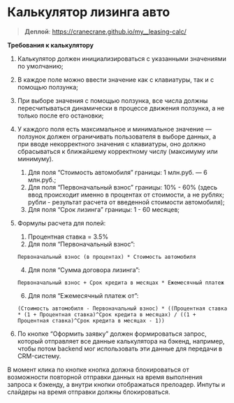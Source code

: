 # Калькулятор лизинга авто

> **Деплой**: https://cranecrane.github.io/my__leasing-calc/

**Требования к калькулятору**

1.  Калькулятор должен инициализироваться с указанными значениями по умолчанию;
2.  В каждое поле можно ввести значение как с клавиатуры, так и с помощью ползунка;
3.  При выборе значения с помощью ползунка, все числа должны пересчитываться динамически в процессе движения ползунка, а не только после его остановки;
4.  У каждого поля есть максимальное и минимальное значение — ползунок должен ограничивать пользователя в выборе данных, а при вводе некорректного значения с клавиатуры, оно должно сбрасываться к ближайшему корректному числу (максимуму или минимуму).
    1.  Для поля “Стоимость автомобиля” границы: 1 млн.руб. — 6 млн.руб.;
    2.  Для поля “Первоначальный взнос” границы: 10% - 60% (здесь ввод происходит именно в процентах от стоимости, а не рублях; рубли - результат расчета от введенной стоимости автомобиля);
    3.  Для поля “Срок лизинга” границы: 1 - 60 месяцев;
5.  Формулы расчета для полей:
    1.  Процентная ставка = 3.5%
    2.  Для поля “Первоначальный взнос”:
    
    `Первоначальный взнос (в процентах) * Стоимость автомобиля`
    
    4.  Для поля “Сумма договора лизинга”:
    
    `Первоначальный взнос + Срок кредита в месяцах * Ежемесячный платеж`
    
    6.  Для поля “Ежемесячный платеж от”:
    
    ```plain
    (Стоимость автомобиля - Первоначальный взнос) * ((Процентная ставка * (1 + Процентная ставка)^Срок кредита в месяцах) / ((1 + Процентная ставка)^Срок кредита в месяцах - 1)) 
    ```
    
6.  По кнопке “Оформить заявку” должен формироваться запрос, который отправляет все данные калькулятора на бэкенд, например, чтобы потом backend мог использовать эти данные для передачи в CRM-систему.

В момент клика по кнопке кнопка должна блокироваться от возможности повторной отправки данных на время выполнения запроса к бэкенду, а внутри кнопки отображаться прелоадер. Инпуты и слайдеры на время отправки должны блокироваться.

